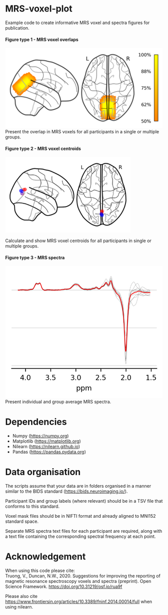 # MRS-voxel-plot
Example code to create informative MRS voxel and spectra figures for publication.  
#### Figure type 1 - MRS voxel overlaps
![MRS voxel overlap](example-figures/voxel-density-map_single-group.png)  
Present the overlap in MRS voxels for all participants in a single or multiple groups.  
#### Figure type 2 - MRS voxel centroids

<img src="example-figures/mask-centroids_two-groups.png" width=400>

Calculate and show MRS voxel centroids for all participants in single or multiple groups.  

#### Figure type 3 - MRS spectra  
![MRS spectra](example-figures/mrs_spectra_single-group.png)  
Present individual and group average MRS spectra.


# Dependencies
- Numpy (https://numpy.org)
- Matplotlib (https://matplotlib.org)
- Nilearn (https://nilearn.github.io)
- Pandas (https://pandas.pydata.org)

# Data organisation
The scripts assume that your data are in folders organised in a manner similar to the BIDS standard (https://bids.neuroimaging.io/).  

Participant IDs and group labels (where relevant) should be in a TSV file that conforms to this standard.  

Voxel mask files should be in NIFTI format and already aligned to MNI152 standard space.  

Separate MRS spectra text files for each participant are required, along with a text file containing the corresponding spectral frequency at each point.

# Acknowledgement
When using this code please cite:  
Truong, V., Duncan, N.W., 2020. Suggestions for improving the reporting of magnetic resonance spectroscopy voxels and spectra (preprint). Open Science Framework. https://doi.org/10.31219/osf.io/rua9f

Please also cite https://www.frontiersin.org/articles/10.3389/fninf.2014.00014/full when using nilearn.
